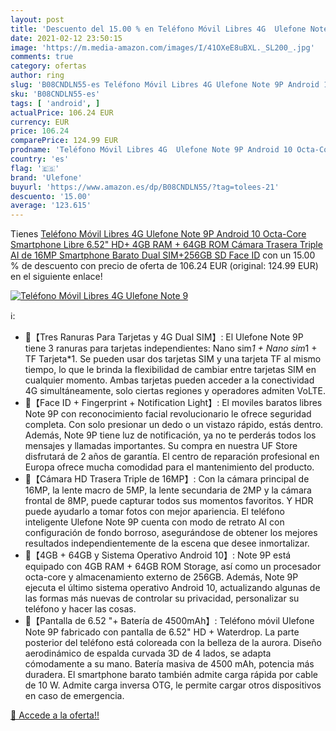 ```yaml
---
layout: post
title: 'Descuento del 15.00 % en Teléfono Móvil Libres 4G  Ulefone Note 9'
date: 2021-02-12 23:50:15
image: 'https://m.media-amazon.com/images/I/41OXeE8uBXL._SL200_.jpg'
comments: true
category: ofertas
author: ring
slug: 'B08CNDLN55-es Teléfono Móvil Libres 4G Ulefone Note 9P Android 10 Octa-...'
sku: 'B08CNDLN55-es'
tags: [ 'android', ]
actualPrice: 106.24 EUR
currency: EUR
price: 106.24
comparePrice: 124.99 EUR
prodname: 'Teléfono Móvil Libres 4G  Ulefone Note 9P Android 10 Octa-Core Smartphone Libre  6.52" HD+  4GB RAM + 64GB ROM  Cámara Trasera Triple AI de 16MP  Smartphone Barato Dual SIM+256GB SD  Face ID'
country: 'es'
flag: '🇪🇸'
brand: 'Ulefone'
buyurl: 'https://www.amazon.es/dp/B08CNDLN55/?tag=tolees-21'
descuento: '15.00'
average: '123.615'
---
```


Tienes [Teléfono Móvil Libres 4G  Ulefone Note 9P Android 10 Octa-Core Smartphone Libre  6.52" HD+  4GB RAM + 64GB ROM  Cámara Trasera Triple AI de 16MP  Smartphone Barato Dual SIM+256GB SD  Face ID](https://www.amazon.es/dp/B08CNDLN55/?tag=tolees-21) con un 15.00 % de descuento con precio de oferta de 106.24 EUR (original: 124.99 EUR) en el siguiente enlace!

[![Teléfono Móvil Libres 4G  Ulefone Note 9](https://m.media-amazon.com/images/I/41OXeE8uBXL._SL200_.jpg)](https://www.amazon.es/dp/B08CNDLN55/?tag=tolees-21)

ℹ️:

- 🔅【Tres Ranuras Para Tarjetas y 4G Dual SIM】: El Ulefone Note 9P tiene 3 ranuras para tarjetas independientes: Nano sim*1 + Nano sim*1 + TF Tarjeta*1. Se pueden usar dos tarjetas SIM y una tarjeta TF al mismo tiempo, lo que le brinda la flexibilidad de cambiar entre tarjetas SIM en cualquier momento. Ambas tarjetas pueden acceder a la conectividad 4G simultáneamente, solo ciertas regiones y operadores admiten VoLTE.
- 🔅【Face ID + Fingerprint + Notification Light】: El moviles baratos libres Note 9P con reconocimiento facial revolucionario le ofrece seguridad completa. Con solo presionar un dedo o un vistazo rápido, estás dentro. Además, Note 9P tiene luz de notificación, ya no te perderás todos los mensajes y llamadas importantes. Su compra en nuestra UF Store disfrutará de 2 años de garantía. El centro de reparación profesional en Europa ofrece mucha comodidad para el mantenimiento del producto.
- 🔅【Cámara HD Trasera Triple de 16MP】: Con la cámara principal de 16MP, la lente macro de 5MP, la lente secundaria de 2MP y la cámara frontal de 8MP, puede capturar todos sus momentos favoritos. Y HDR puede ayudarlo a tomar fotos con mejor apariencia. El teléfono inteligente Ulefone Note 9P cuenta con modo de retrato AI con configuración de fondo borroso, asegurándose de obtener los mejores resultados independientemente de la escena que desee inmortalizar.
- 🔅【4GB + 64GB y Sistema Operativo Android 10】: Note 9P está equipado con 4GB RAM + 64GB ROM Storage, así como un procesador octa-core y almacenamiento externo de 256GB. Además, Note 9P ejecuta el último sistema operativo Android 10, actualizando algunas de las formas más nuevas de controlar su privacidad, personalizar su teléfono y hacer las cosas.
- 🔅【Pantalla de 6.52 "+ Batería de 4500mAh】: Teléfono móvil Ulefone Note 9P fabricado con pantalla de 6.52" HD + Waterdrop. La parte posterior del teléfono está coloreada con la belleza de la aurora. Diseño aerodinámico de espalda curvada 3D de 4 lados, se adapta cómodamente a su mano. Batería masiva de 4500 mAh, potencia más duradera. El smartphone barato también admite carga rápida por cable de 10 W. Admite carga inversa OTG, le permite cargar otros dispositivos en caso de emergencia.

[🛒 Accede a la oferta!!](https://www.amazon.es/dp/B08CNDLN55/?tag=tolees-21)
